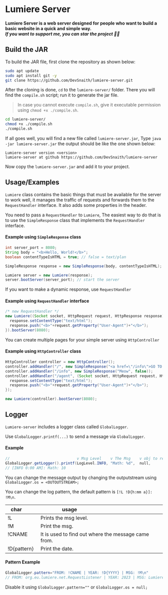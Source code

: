# Lumiere Server
**Lumiere Server is a web server designed for people who want to build a basic website in a quick and simple way.**<br>
**_If you want to support me, you can star the project 👀🌃_**
## Build the JAR
To build the JAR file, first clone the repository as shown below:
```bash
sudo apt update
sudo apt install git -y
git clone https://github.com/DevSnaith/lumiere-server.git
```

After the cloning is done, ``cd`` to the ``lumiere-server/`` folder. There you will find the `compile.sh` script; run it to generate the jar file.
>In case you cannot execute `compile.sh`, give it executable permission using `chmod +x ./compile.sh`.

```bash
cd lumiere-server/
chmod +x ./compile.sh
./compile.sh
```

If all goes well, you will find a new file called ``lumiere-server.jar``, Type ``java -jar lumiere-server.jar`` the output should be like the one shown below:

```
Lumiere-server version <version>
lumiere-server at github https://github.com/DevSnaith/lumiere-server
```

Now copy the ``lumiere-server.jar`` and add it to your project.

## Usage/Examples
`Lumiere` class contains the basic things that must be available for the server to work well, it manages the traffic of requests and forwards them to the `RequestHandler` interface. It also adds some properties in the header.

You need to pass a `RequestHandler` to `Lumiere`, The easiest way to do that is to use the `SimpleResponse` class that implements the `RequestHandler` interface.

#### Example using ``SimpleResponse`` class
```java
int server_port = 8080;
String body = "<b>Hello, World!</b>";
boolean contentTypeIsHTML = true; // false = text/plan

SimpleResponse response = new SimpleResponse(body, contentTypeIsHTML);

Lumiere server = new Lumiere(response);
server.bootServer(server_port); // start the server
```

If you want to make a dynamic response, use ``RequestHandler``
#### Example using ``RequestHandler`` interface
```java
/* new RequestHandler */
new Lumiere((Socket socket, HttpRequest request, HttpResponse response) -> {
  response.setContentType("text/html");
  response.push("<b>"+request.getProperty("User-Agent")+"</b>");
}).bootServer(8080);
```

You can create multiple pages for your simple server using ``HttpController``

#### Example using ``HttpController`` class
```java
HttpController controller = new HttpController();
controller.addHandler("/", new SimpleResponse("<a href=\"/info\">GO TO INFO</a>", true));
controller.addHandler("/info", new SimpleResponse("Meow", false));
controller.addHandler("/agent", (Socket socket, HttpRequest request, HttpResponse response) -> {
  response.setContentType("text/html");
  response.push("<b>"+request.getProperty("User-Agent")+"</b>");
});

new Lumiere(controller).bootServer(8080);
```

## Logger

``Lumiere-server`` includes a logger class called ``GlobalLogger``.

Use ``GlobalLogger.printf(...)`` to send a message via ``GlobalLogger``.
#### Example

```java
//                              v Msg Level    v The Msg    v obj to return   v formatting the msg
GlobalLogger.getLogger().printf(LogLevel.INFO, "Math: %d",  null,             (5 + 5));
// [INFO 0:00 AM]: Math: 10
```

You can change the message output by changing the outputstream using ``GlobalLogger.os = <OUTOUTSTREAM>;``

You can change the log pattern, the default pattern is ``[!L !D{h:mm a}]: !M\n``.

| char        | usage                                               |
|-------------|-----------------------------------------------------|
| !L          | Prints the msg level.                               |
| !M          | Print the msg.                                      |
| !CNAME      | It is used to find out where the message came from. |
| !D{pattern} | Print the date.                                     |


#### Pattern Example
```java
GlobalLogger.pattern="FROM: !CNAME | YEAR: !D{YYYY} | MSG: !M\n"
// FROM: org.eu.lumiere.net.RequestListener | YEAR: 2023 | MSG: Lumiere using port 8080
```

Disable it using ``GlobalLogger.pattern=""`` or ``GlobalLogger.os = null;``
